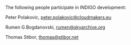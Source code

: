 The following people participate in INDIGO development:

Peter Polakovic, peter.polakovic@cloudmakers.eu

Rumen G.Bogdanovski, rumen@skyarchive.org

Thomas Stibor, thomas@stibor.net
